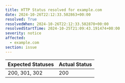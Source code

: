 ```yaml
---
title: HTTP Status resolved for example.com
date: 2024-10-26T22:12:33.502863+00:00
resolved: True
resolvedWhen: 2024-10-26T22:12:33.502870+00:00
resolvedStartTime: 2024-10-25T21:09:43.191474+00:00
severity: notice
affected:
  - example.com
section: issue
---
```


| Expected Statuses | Actual Status  |
|-------------------|----------------|
| 200, 301, 302 | 200 |
